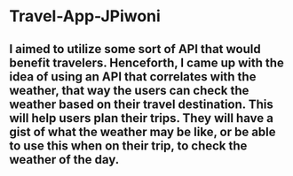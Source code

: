 # Travel-App-JPiwoni

## I aimed to utilize some sort of API that would benefit travelers. Henceforth, I came up with the idea of using an API that correlates with the weather, that way the users can check the weather based on their travel destination. This will help users plan their trips. They will have a gist of what the weather may be like, or be able to use this when on their trip, to check the weather of the day.
